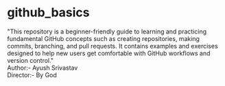 # github_basics
"This repository is a beginner-friendly guide to learning and practicing fundamental GitHub concepts such as creating repositories, making commits, branching, and pull requests. It contains examples and exercises designed to help new users get comfortable with GitHub workflows and version control."
<br>
Author:- Ayush Srivastav
<br>
Director:- By God
